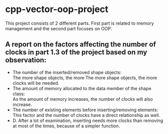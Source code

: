 # cpp-vector-oop-project
This project consists of 2 different parts. First part is related to memory management and the second part focuses on OOP. 
<h2>A report on the factors affecting the number of clocks in part 1.3 of the project based on my observation:</h1>
<ul>
  <li>The number of the inserted/removed shape objects:<br>                                                                                 The more shape objects, the more          The more shape objects, the more clocks will be needed.</li>
  <li>The amount of memory allocated to the data member of the shape class:<br>
      As the amount of memory increases, the number of clocks will also increase.</li>
  <li>The number of existing elements before inserting/removing elements:<br>
      This factor and the number of clocks have a direct relationship as well.</li>
  <li>D.	After a lot of examination, inserting needs more clocks than removing at most of the times, because of a simpler function.  </li>
</ul>
